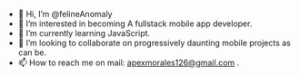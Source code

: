 - 👋 Hi, I’m @felineAnomaly
- 👀 I’m interested in becoming A fullstack mobile app developer.
- 🌱 I’m currently learning JavaScript.
- 💞️ I’m looking to collaborate on progressively daunting mobile projects as can be.
- 📫 How to reach me on mail: apexmorales126@gmail.com .

<!---
felineAnomaly/felineAnomaly is a ✨ special ✨ repository because its `README.md` (this file) appears on your GitHub profile.
You can click the Preview link to take a look at your changes.
--->
